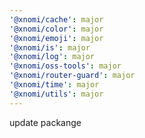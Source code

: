 ```yaml
---
'@xnomi/cache': major
'@xnomi/color': major
'@xnomi/emoji': major
'@xnomi/is': major
'@xnomi/log': major
'@xnomi/oss-tools': major
'@xnomi/router-guard': major
'@xnomi/time': major
'@xnomi/utils': major
---
```


update packange
